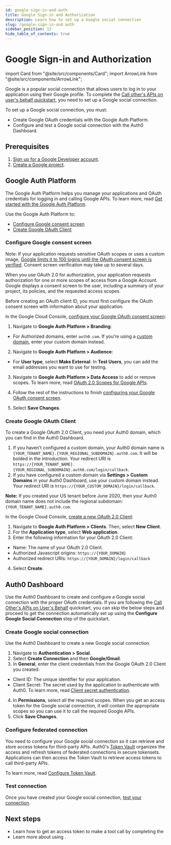 ```yaml
---
id: google-sign-in-and-auth
title: Google Sign-in and Authorization
description: Learn how to set up a Google social connection
slug: /google-sign-in-and-auth
sidebar_position: 12
hide_table_of_contents: true
---
```


# Google Sign-in and Authorization

import Card from "@site/src/components/Card";
import ArrowLink from "@site/src/components/ArrowLink";

Google is a popular social connection that allows users to log in to your application using their Google profile. To complete the [Call other's APIs on user's behalf quickstart](call-others-apis-on-users-behalf), you need to set up a Google social connection. 

To set up a Google social connection, you must:

- Create Google OAuth credentials with the Google Auth Platform.
- Configure and test a Google social connection with the Auth0 Dashboard. 

## Prerequisites

1. [Sign up for a Google Developer account](https://console.developers.google.com/).
2. [Create a Google project](https://support.google.com/googleapi/answer/6251787?ref_topic=7014522).

## Google Auth Platform

The Google Auth Platform helps you manage your applications and OAuth credentials for logging in and calling Google APIs. To learn more, read [Get started with the Google Auth Platform](https://support.google.com/cloud/answer/15544987?hl=en). 

Use the Google Auth Platform to:

- [Configure Google consent screen](#configure-google-consent-screen)
- [Create Google OAuth Client](#create-google-oauth-client)

### Configure Google consent screen

Note: If your application requests sensitive OAuth scopes or uses a custom image, [Google limits it to 100 logins until the OAuth consent screen is verified](https://developers.google.com/apps-script/guides/client-verification). Consent screen verification may take up to several days.

When you use OAuth 2.0 for authorization, your application requests authorization for one or more scopes of access from a Google Account. Google displays a consent screen to the user, including a summary of your project, its policies, and the requested access scopes.

Before creating an OAuth client ID, you must first configure the OAuth consent screen with information about your application.

In the Google Cloud Console, [configure your Google OAuth consent screen](https://developers.google.com/workspace/guides/configure-oauth-consent):

1. Navigate to **Google Auth Platform > Branding**:
- For Authorized domains, enter `auth0.com`. If you’re using a [custom domain](https://auth0.com/docs/customize/custom-domains), enter your custom domain instead.

2. Navigate to **Google Auth Platform > Audience**:
- For **User type**, select **Make External**. In **Test Users**, you can add the email addresses you want to use for testing.  

3. Navigate to **Google Auth Platform > Data Access** to add or remove scopes. To learn more, read [OAuth 2.0 Scopes for Google APIs](https://developers.google.com/identity/protocols/oauth2/scopes). 

4. Follow the rest of the instructions to finish [configuring your Google OAuth consent screen](https://developers.google.com/workspace/guides/configure-oauth-consent).

5. Select **Save Changes**.

### Create Google OAuth Client

To create a Google OAuth 2.0 Client, you need your Auth0 domain, which you can find in the Auth0 Dashboard. 

1. If you haven’t configured a custom domain, your Auth0 domain name is `{YOUR_TENANT_NAME}.{YOUR_REGIONAL_SUBDOMAIN}.auth0.com`. It will be bolded in the introduction. Your redirect URI is `https://{YOUR_TENANT_NAME}.{YOUR_REGIONAL_SUBDOMAIN}.auth0.com/login/callback`.
3. If you have configured a custom domain via **Settings > Custom Domains** in your Auth0 Dashboard, use your custom domain instead. Your redirect URI is `https://{YOUR_CUSTOM_DOMAIN}/login/callback`.

**Note:** If you created your US tenant before June 2020, then your Auth0 domain name does not include the regional subdomain: `{YOUR_TENANT_NAME}.auth0.com`. 


In the Google Cloud Console, [create a new OAuth 2.0 Client](https://console.cloud.google.com/auth/clients/create):

1. Navigate to **Google Auth Platform > Clients**. Then, select **New Client**.
2. For the **Application type**, select **Web application**.
3. Enter the following information for your OAuth 2.0 Client:
- Name: The name of your OAuth 2.0 Client. 
- Authorized Javascript origins: `https://{YOUR_DOMAIN}`
- Authorized redirect URIs: `https://{YOUR_DOMAIN}/login/callback`
4. Select **Create**.

## Auth0 Dashboard

Use the Auth0 Dashboard to create and configure a Google social connection with the proper OAuth credentials. If you are following the [Call Other's APIs on User's Behalf](https://auth0.com/ai/docs/call-others-apis-on-users-behalf) quickstart, you can skip the below steps and proceed to get the connection automatically set up using the **Configure Google Social Connection** step of the quickstart.

### Create Google social connection

Use the Auth0 Dashboard to create a new Google social connection.

1. Navigate to **Authentication > Social**.
2. Select **Create Connection** and then **Google/Gmail**. 
3. In **General**, enter the client credentials from the Google OAuth 2.0 Client you created:
- Client ID: The unique identifier for your application. 
- Client Secret: The secret used by the application to authenticate with Auth0. To learn more, read [Client secret authentication](https://auth0.com/docs/secure/application-credentials#client-secret-authentication).
4. In **Permissions**, select all the required scopes. When you get an access token for the Google social connection, it will contain the appropriate scopes so you can use it to call the required Google APIs. 
5. Click **Save Changes**.

### Configure federated connection

You need to configure your Google social connection so it can retrieve and store access tokens for third-party APIs. Auth0's [Token Vault](https://auth0.com/docs/secure/tokens/token-vault) organizes the access and refresh tokens of federated connections in secure tokensets. Applications can then access the Token Vault to retrieve access tokens to call third-party APIs. 

To learn more, read [Configure Token Vault](https://auth0.com/docs/secure/tokens/token-vault/configure-token-vault). 

### Test connection

Once you have created your Google social connection, [test your connection](https://auth0.com/docs/dashboard/guides/connections/test-connections-social).

## Next steps

- Learn how to get an access token to make a tool call by completing the <ArrowLink text="Call other's APIs on user's behalf quickstart" href="call-others-apis-on-users-behalf" newTab={false}/>
- Learn more about using <ArrowLink text="Google for social login" href="https://developer.auth0.com/resources/labs/authentication/google-social-connection-to-login#introduction" newTab={false}/>. 